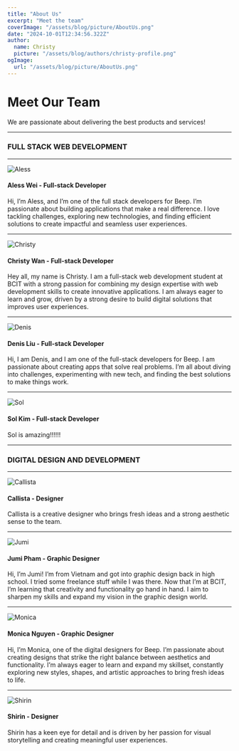 ```yaml
---
title: "About Us"
excerpt: "Meet the team"
coverImage: "/assets/blog/picture/AboutUs.png"
date: "2024-10-01T12:34:56.322Z"
author:
  name: Christy
  picture: "/assets/blog/authors/christy-profile.png"
ogImage:
  url: "/assets/blog/picture/AboutUs.png"
---
```


# **Meet Our Team**

We are passionate about delivering the best products and services!

---

### FULL STACK WEB DEVELOPMENT

---

![Aless](/assets/blog/authors/aless-profile.png)

#### Aless Wei - Full-stack Developer

Hi, I’m Aless, and I’m one of the full stack developers for Beep. I’m passionate about building applications that make a real difference. I love tackling challenges, exploring new technologies, and finding efficient solutions to create impactful and seamless user experiences.

---

![Christy](/assets/blog/authors/christy-profile.png)

#### Christy Wan - Full-stack Developer

Hey all, my name is Christy. I am a full-stack web development student at BCIT with a strong passion for combining my design expertise with web development skills to create innovative applications. I am always eager to learn and grow, driven by a strong desire to build digital solutions that improves user experiences.

---

![Denis](/assets/blog/authors/denis-profile.png)

#### Denis Liu - Full-stack Developer

Hi, I am Denis, and I am one of the full-stack developers for Beep. I am passionate about creating apps that solve real problems. I’m all about diving into challenges, experimenting with new tech, and finding the best solutions to make things work.

---

![Sol](/assets/blog/authors/sol-profile.png)

#### Sol Kim - Full-stack Developer

Sol is amazing!!!!!!

---

### DIGITAL DESIGN AND DEVELOPMENT

---

![Callista](/assets/blog/authors/cally-profile.png)

#### Callista - Designer

Callista is a creative designer who brings fresh ideas and a strong aesthetic sense to the team.

---

![Jumi](/assets/blog/authors/jumi-profile.png)

#### Jumi Pham - Graphic Designer

Hi, I’m Jumi! I’m from Vietnam and got into graphic design back in high school. I tried some freelance stuff while I was there. Now that I’m at BCIT, I’m learning that creativity and functionality go hand in hand. I aim to sharpen my skills and expand my vision in the graphic design world.

---

![Monica](/assets/blog/authors/mon-profile.png)

#### Monica Nguyen - Graphic Designer

Hi, I’m Monica, one of the digital designers for Beep. I’m passionate about creating designs that strike the right balance between aesthetics and functionality. I’m always eager to learn and expand my skillset, constantly exploring new styles, shapes, and artistic approaches to bring fresh ideas to life.

---

![Shirin](/assets/blog/authors/shirin-profile.png)

#### Shirin - Designer

Shirin has a keen eye for detail and is driven by her passion for visual storytelling and creating meaningful user experiences.
